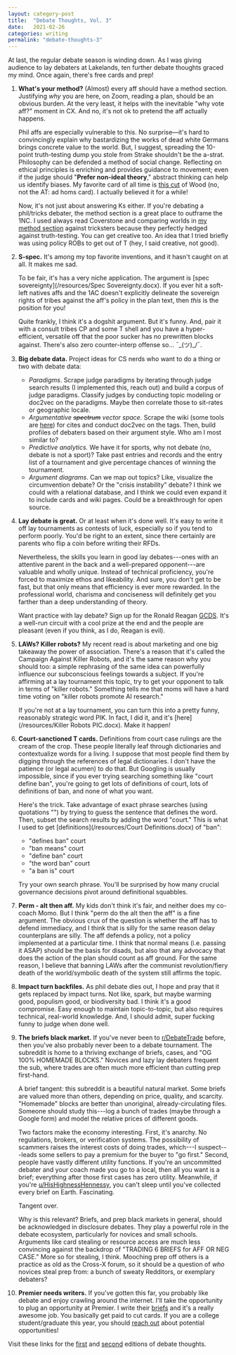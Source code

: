 ```yaml
---
layout: category-post
title:  "Debate Thoughts, Vol. 3"
date:   2021-02-26
categories: writing
permalink: "debate-thoughts-3"
---
```


At last, the regular debate season is winding down. As I was giving audience to lay debaters at Lakelands, ten further debate thoughts graced my mind. Once again, there's free cards and prep!

1. **What's your method?** (Almost) every aff should have a method section. Justifying *why* you are here, on Zoom, reading a plan, should be an obvious burden. At the very least, it helps with the inevitable "why vote aff?" moment in CX. And no, it's not ok to pretend the aff actually happens.

   Phil affs are especially vulnerable to this. No surprise—it's hard to convincingly explain why bastardizing the works of dead white Germans brings concrete value to the world. But, I suggest, spreading the 10-point truth-testing dump you stole from Strake shouldn't be the a-strat. Philosophy can be defended a method of social change. Reflecting on ethical principles is enriching and provides guidance to movement; even if the judge should "**Prefer non-ideal theory**," abstract thinking can help us identify biases. My favorite card of all time is [this cut](/resources/Wood.docx) of Wood (no, not the AT: ad homs card). I actually believed it for a while!

   Now, it's not just about answering Ks either. If you're debating a phil/tricks debater, the method section is a great place to outframe the 1NC. I used always read Coverstone and comparing worlds in [my method section](/resources/Method.docx) against tricksters because they perfectly hedged against truth-testing. You can get creative too. An idea that I tried briefly was using policy ROBs to get out of T (hey, I said creative, not good).

2. **S-spec.** It's among my top favorite inventions, and it hasn't caught on at all. It makes me sad.

   To be fair, it's has a very niche application. The argument is [spec sovereignty](/resources/Spec Sovereignty.docx). If you ever hit a soft-left natives affs and the 1AC doesn't explicitly delineate the sovereign rights of tribes against the aff's policy in the plan text, then *this* is the position for you!

   Quite frankly, I think it's a dogshit argument. But it's funny. And, pair it with a consult tribes CP and some T shell and you have a hyper-efficient, versatile off that the poor sucker has no prewritten blocks against. There's also zero counter-interp offense so... ¯\_(ツ)_/¯.

3. **Big debate data.** Project ideas for CS nerds who want to do a thing or two with debate data:

   - *Paradigms*. Scrape judge paradigms by iterating through judge search results (I implemented this, reach out) and build a corpus of judge paradigms. Classify judges by conducting topic modeling or doc2vec on the paradigms. Maybe then correlate those to sit-rates or geographic locale.
   - *Argumentative ~~spectrum~~ vector space.* Scrape the wiki (some tools are [here](https://github.com/petezh/Disclosure)) for cites and conduct doc2vec on the tags. Then, build profiles of debaters based on their argument style. Who am I most similar to?
   - *Predictive analytics.* We have it for sports, why not debate (no, debate is not a sport)? Take past entries and records and the entry list of a tournament and give percentage chances of winning the tournament.
   - *Argument diagrams*. Can we map out topics? Like, visualize the circumvention debate? Or the "crisis instability" debate? I think we could with a relational database, and I think we could even expand it to include cards and wiki pages. Could be a breakthrough for open source.

4. **Lay debate is great.** Or at least when it's done well. It's easy to write it off lay tournaments as contests of luck, especially so if you tend to perform poorly. You'd be right to an extent, since there certainly are parents who flip a coin before writing their RFDs.

   Nevertheless, the skills you learn in good lay debates---ones with an attentive parent in the back and a well-prepared opponent---are valuable and wholly unique. Instead of technical proficiency, you're forced to maximize ethos and likeability. And sure, you don't get to be fast, but that only means that efficiency is ever more rewarded. In the professional world, charisma and conciseness will definitely get you farther than a deep understanding of theory.

   Want practice with lay debate? Sign up for the Ronald Reagan [GCDS](https://www.reaganfoundation.org/education/scholarship-programs/great-communicator-debate-series/). It's a well-run circuit with a cool prize at the end and the people are pleasant (even if you think, as I do, Reagan is evil).

5. **LAWs? Killer robots?** My recent read is about marketing and one big takeaway the power of association. There's a reason that it's called the Campaign Against Killer Robots, and it's the same reason why you should too: a simple rephrasing of the same idea can powerfully influence our subconscious feelings towards a subject. If you're affirming at a lay tournament this topic, try to get your opponent to talk in terms of "killer robots." Something tells me that moms will have a hard time voting on "killer robots promote AI research."

   If you're not at a lay tournament, you can turn this into a pretty funny, reasonably strategic word PIK. In fact, I did it, and it's [here](/resources/Killer Robots PIC.docx). Make it happen!

6. **Court-sanctioned T cards.** Definitions from court case rulings are the cream of the crop. These people literally leaf through dictionaries and contextualize words for a living. I suppose that most people find them by digging through the references of legal dictionaries. I don't have the patience (or legal acumen) to do that. But Googling is usually impossible, since if you ever trying searching something like "court define ban", you're going to get lots of definitions of court, lots of definitions of ban, and none of what you want.

   Here's the trick. Take advantage of exact phrase searches (using quotations "") by trying to guess the sentence that defines the word. Then, subset the search results by adding the word "court." This is what I used to get [definitions](/resources/Court Definitions.docx) of "ban":

   - "defines ban" court
   - "ban means" court
   - "define ban" court
   - "the word ban" court
   - "a ban is" court

   Try your own search phrase. You'll be surprised by how many crucial governance decisions pivot around definitional squabbles.

7. **Perm - alt then aff.** My kids don't think it's fair, and neither does my co-coach Momo. But I think "perm do the alt then the aff" is a fine argument. The obvious crux of the question is whether the aff has to defend immediacy, and I think that is silly for the same reason delay counterplans are silly. The aff defends a policy, not a policy implemented at a particular time. I think that normal means (i.e. passing it ASAP) should be the basis for disads, but also that any advocacy that does the action of the plan should count as aff ground. For the same reason, I believe that banning LAWs after the communist revolution/fiery death of the world/symbolic death of the system still affirms the topic.

8. **Impact turn backfiles.** As phil debate dies out, I hope and pray that it gets replaced by impact turns. Not like, spark, but maybe warming good, populism good, or biodiversity bad. I think it's a good compromise. Easy enough to maintain topic-to-topic, but also requires technical, real-world knowledge. And, I should admit, super fucking funny to judge when done well.

9. **The briefs black market.** If you've never been to [r/DebateTrade](https://www.reddit.com/r/DebateTrade/) before, then you've also probably never been to a debate tournament. The subreddit is home to a thriving exchange of briefs, cases, and "OG 100% HOMEMADE BLOCKS." Novices and lazy lay debaters frequent the sub, where trades are often much more efficient than cutting prep first-hand.

   A brief tangent: this subreddit is a beautiful natural market. Some briefs are valued more than others, depending on price, quality, and scarcity. "Homemade" blocks are better than unoriginal, already-circulating files. Someone should study this---log a bunch of trades (maybe through a Google form) and model the relative prices of different goods.

   Two factors make the economy interesting. First, it's anarchy. No regulations, brokers, or verification systems. The possibility of scammers raises the interest costs of doing trades, which---I suspect---leads some sellers to pay a premium for the buyer to "go first." Second, people have vastly different utility functions. If you're an uncommitted debater and your coach made you go to a local, then all you want is a brief; everything after those first cases has zero utility. Meanwhile, if you're [u/HisHighnessHennessy](https://www.reddit.com/r/DebateTrade/comments/lsbgq1/pf_h_ton_of_feb_stuff_and_a_ton_of_march_stuff/), you can't sleep until you've collected every brief on Earth. Fascinating.

   Tangent over.

   Why is this relevant? Briefs, and prep black markets in general, should be acknowledged in disclosure debates. They play a powerful role in the debate ecosystem, particularly for novices and small schools. Arguments like card stealing or resource access are much less convincing against the backdrop of "TRADING 6 BRIEFS for AFF OR NEG CASE." More so for stealing, I think. Mooching prep off others is a practice as old as the Cross-X forum, so it should be a question of *who* novices steal prep from: a bunch of sweaty Redditors, or exemplary debaters?

10. **Premier needs writers.** If you've gotten this far, you probably like debate and enjoy crawling around the internet. I'll take the opportunity to plug an opportunity at Premier. I write their [briefs](https://www.premierdebate.com/briefs/) and it's a really awesome job. You basically get paid to cut cards. If you are a college student/graduate this year, you should [reach out](mailto:petez@berkeley.edu) about potential opportunities!

Visit these links for the [first](https://peterzhang.info/debate-thoughts-1) and [second](https://peterzhang.info/debate-thoughts-2) editions of debate thoughts.